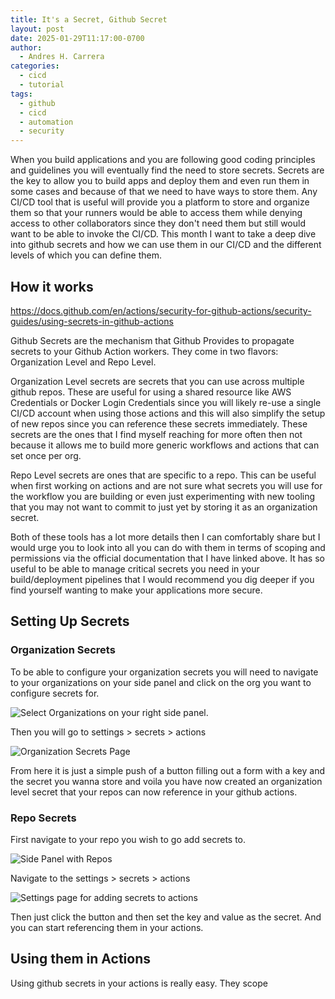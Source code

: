 ```yaml
---
title: It's a Secret, Github Secret
layout: post
date: 2025-01-29T11:17:00-0700
author:
  - Andres H. Carrera
categories:
  - cicd
  - tutorial
tags:
  - github
  - cicd
  - automation
  - security
---
```

When you build applications and you are following good coding principles and guidelines you will eventually find the need to store secrets. Secrets are the key to allow you to build apps and deploy them and even run them in some cases and because of that we need to have ways to store them. Any CI/CD tool that is useful will provide you a platform to store and organize them so that your runners would be able to access them while denying access to other collaborators since they don't need them but still would want to be able to invoke the CI/CD. This month I want to take a deep dive into github secrets and how we can use them in our CI/CD and the different levels of which you can define them.

## How it works

<https://docs.github.com/en/actions/security-for-github-actions/security-guides/using-secrets-in-github-actions>

Github Secrets are the mechanism that Github Provides to propagate secrets to your Github Action workers. They come in two flavors: Organization Level and Repo Level. 

Organization Level secrets are secrets that you can use across multiple github repos. These are useful for using a shared resource like AWS Credentials or Docker Login Credentials since you will likely re-use a single CI/CD account when using those actions and this will also simplify the setup of new repos since you can reference these secrets immediately. These secrets are the ones that I find myself reaching for more often then not because it allows me to build more generic workflows and actions that can set once per org.

Repo Level secrets are ones that are specific to a repo. This can be useful when first working on actions and are not sure what secrets you will use for the workflow you are building or even just experimenting with new tooling that you may not want to commit to just yet by storing it as an organization secret.

Both of these tools has a lot more details then I can comfortably share but I would urge you to look into all you can do with them in terms of scoping and permissions via the official documentation that I have linked above. It has so useful to be able to manage critical secrets you need in your build/deployment pipelines that I would recommend you dig deeper if you find yourself wanting to make your applications more secure. 

## Setting Up Secrets

### Organization Secrets

To be able to configure your organization secrets you will need to navigate to your organizations on your side panel and click on the org you want to configure secrets for.

![Select Organizations on your right side panel.](/images/uploads/screenshot-2025-02-23-083246.png "Navigate to organization Page")

Then you will go to settings > secrets > actions

![Organization Secrets Page](/images/uploads/screenshot-2025-02-23-103520.png "Organization Secrets Page")

From here it is just a simple push of a button filling out a form with a key and the secret you wanna store and voila you have now created an organization level secret that your repos can now reference in your github actions. 

### Repo Secrets

First navigate to your repo you wish to go add secrets to.

![Side Panel with Repos](/images/uploads/screenshot-2025-02-23-104024.png "Side Panel listing Repos")

Navigate to the settings > secrets > actions

![Settings page for adding secrets to actions](/images/uploads/screenshot-2025-02-23-104125.png "Settings page for adding secrets to actions")

Then just click the button and then set the key and value as the secret. And you can start referencing them in your actions.

## Using them in Actions

Using github secrets in your actions is really easy. They scope
